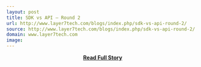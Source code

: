 ```yaml
---
layout: post
title: SDK vs API – Round 2
url: http://www.layer7tech.com/blogs/index.php/sdk-vs-api-round-2/
source: http://www.layer7tech.com/blogs/index.php/sdk-vs-api-round-2/
domain: www.layer7tech.com
image: 
---
```


<p></p>
<center><p><a href="http://www.layer7tech.com/blogs/index.php/sdk-vs-api-round-2/" style='padding:25px; font-sze:18px; font-weight: bold;'>Read Full Story</a></p></center>
